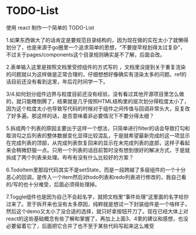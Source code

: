 # TODO-List

使用 react 制作一个简单的 TODO-List

1.如果东西做大了的话肯定是要规范目录结构的，因为现在做的实在太小了就懒得划分了，也是来源于go圈里一个追求简单的思想，“不要提早规划得太过复杂”，不过关于pages/components这个目录规则确实是不了解，后面会改。

2.表单输入这里是按照文档里受控组件的方式写的 ，文档里没提到关于重复渲染的问题就以为这样做是正常合理的，仔细想想好像确实有渲染太多的问题。ref的话目前还没有看到这里，年后花时间学一下。

3/4.如何划分组件边界与粒度目前还没有经验，没有看过其他开源项目里怎么做的，就只能瞎倒腾了，结果就是几乎按照HTML结构里的层次划分得粒度太小了，因为这个粒度太小也导致写代码的时候对于组件之间传值与回调非常头大，反复改了好多遍。那这样的话，是否意味着非必要情况下不要分得太细？

5.拆成两个列表的原因主要出于这样一个想法，只简单进行filter的话会导致打勾和取消勾之后列表的整体数据变化显得比较混乱，于是就希望最新完成的这一项显示在完成列表的顶部，从完成列表恢复回来的显示在未完成列表的底部，这样子看起来会稍微舒服一点。只用一个列表的话目前暂时没有想到很好的解决方式，于是就拆成了两个列表来处理。布布有没有什么比较好的方案？

6.TodoItem里那段代码其实不是setState，而是一段跨越了多层组件的一个十分恶心的回调，是传入一个item然后对todo列表和redo列表进行修改的，我自己看的/写的也十分难受，后面必须得处理掉。

7.Toggle组件也是因为自己不会起名字，就把文档里“事件处理”这里面的名字给抄过来了。至于拆开来也没有太多原因，纯粹就是想试一下封装组件是一个啥样子，然后这个demo又太小了没合适的选择，就只好拿按钮开刀了。现在已经大体上对react的这些基础概念有些了解和掌握了，再加上上面3、4里的建议和感想，也没必要留着它了，后面把它合并了也不至于某些代码写起来这么难受
 